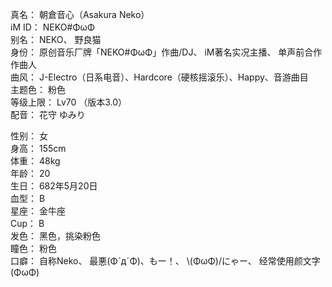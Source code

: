 真名： 朝倉音心（Asakura Neko）  
iM ID： NEKO#ΦωΦ  
别名： NEKO、 野良猫  
身份： 原创音乐厂牌「NEKO#ΦωΦ」作曲/DJ、 iM著名实况主播、 单声前合作作曲人  
曲风： J-Electro（日系电音）、Hardcore（硬核摇滚乐）、Happy、音游曲目  
主题色： 粉色  
等级上限： Lv70 （版本3.0）  
配音： 花守 ゆみり  

性别： 女  
身高： 155cm  
体重： 48kg  
年龄： 20  
生日： 682年5月20日  
血型： B  
星座： 金牛座  
Cup： B  
发色： 黑色，挑染粉色  
瞳色： 粉色  
口癖： 自称Neko、 最悪(ΦˋдˊΦ)、もー！、 \\(ΦωΦ)/にゃー、 经常使用颜文字(ΦωΦ)